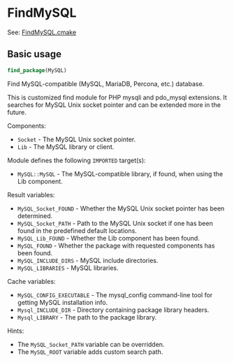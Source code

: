 # FindMySQL

See: [FindMySQL.cmake](https://github.com/petk/php-build-system/blob/master/cmake/cmake/modules/FindMySQL.cmake)

## Basic usage

```cmake
find_package(MySQL)
```

Find MySQL-compatible (MySQL, MariaDB, Percona, etc.) database.

This is customized find module for PHP mysqli and pdo_mysql extensions. It
searches for MySQL Unix socket pointer and can be extended more in the future.

Components:

* `Socket` - The MySQL Unix socket pointer.
* `Lib` - The MySQL library or client.

Module defines the following `IMPORTED` target(s):

* `MySQL::MySQL` - The MySQL-compatible library, if found, when using the Lib
  component.

Result variables:

* `MySQL_Socket_FOUND` - Whether the MySQL Unix socket pointer has been
  determined.
* `MySQL_Socket_PATH` - Path to the MySQL Unix socket if one has been found in
  the predefined default locations.
* `MySQL_Lib_FOUND` - Whether the Lib component has been found.
* `MySQL_FOUND` - Whether the package with requested components has been found.
* `MySQL_INCLUDE_DIRS` - MySQL include directories.
* `MySQL_LIBRARIES` - MySQL libraries.

Cache variables:

* `MySQL_CONFIG_EXECUTABLE` - The mysql_config command-line tool for getting
  MySQL installation info.
* `Mysql_INCLUDE_DIR` - Directory containing package library headers.
* `Mysql_LIBRARY` - The path to the package library.

Hints:

* The `MySQL_Socket_PATH` variable can be overridden.
* The `MySQL_ROOT` variable adds custom search path.

